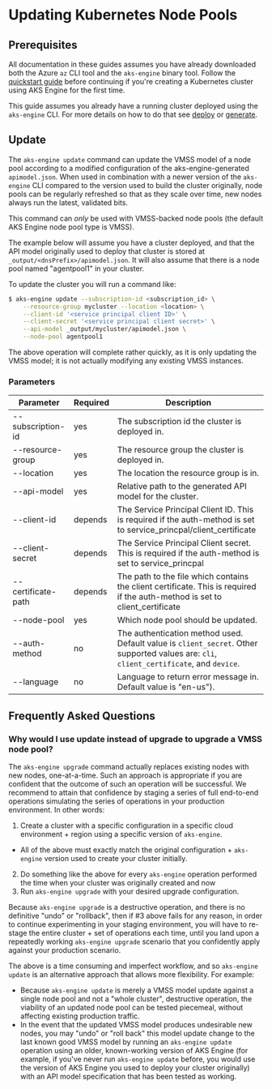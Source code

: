 # Updating Kubernetes Node Pools

## Prerequisites

All documentation in these guides assumes you have already downloaded both the Azure `az` CLI tool and the `aks-engine` binary tool. Follow the [quickstart guide](../tutorials/quickstart.md) before continuing if you're creating a Kubernetes cluster using AKS Engine for the first time.

This guide assumes you already have a running cluster deployed using the `aks-engine` CLI. For more details on how to do that see [deploy](creating_new_clusters.md#deploy) or [generate](generate.md).

## Update

The `aks-engine update` command can update the VMSS model of a node pool according to a modified configuration of the aks-engine-generated `apimodel.json`. When used in combination with a newer version of the `aks-engine` CLI compared to the version used to build the cluster originally, node pools can be regularly refreshed so that as they scale over time, new nodes always run the latest, validated bits.

This command can *only* be used with VMSS-backed node pools (the default AKS Engine node pool type is VMSS).

The example below will assume you have a cluster deployed, and that the API model originally used to deploy that cluster is stored at `_output/<dnsPrefix>/apimodel.json`. It will also assume that there is a node pool named "agentpool1" in your cluster.

To update the cluster you will run a command like:

```sh
$ aks-engine update --subscription-id <subscription_id> \
    --resource-group mycluster --location <location> \
    --client-id '<service principal client ID>' \
    --client-secret '<service principal client secret>' \
    --api-model _output/mycluster/apimodel.json \
    --node-pool agentpool1
```

The above operation will complete rather quickly, as it is only updating the VMSS model; it is not actually modifying any existing VMSS instances.

### Parameters

|Parameter|Required|Description|
|-----------------|---|---|
|--subscription-id|yes|The subscription id the cluster is deployed in.|
|--resource-group|yes|The resource group the cluster is deployed in.|
|--location|yes|The location the resource group is in.|
|--api-model|yes|Relative path to the generated API model for the cluster.|
|--client-id|depends| The Service Principal Client ID. This is required if the auth-method is set to service_princpal/client_certificate|
|--client-secret|depends| The Service Principal Client secret. This is required if the auth-method is set to service_princpal|
|--certificate-path|depends| The path to the file which contains the client certificate. This is required if the auth-method is set to client_certificate|
|--node-pool|yes|Which node pool should be updated.|
|--auth-method|no|The authentication method used. Default value is `client_secret`. Other supported values are: `cli`, `client_certificate`, and `device`.|
|--language|no|Language to return error message in. Default value is "en-us").|

## Frequently Asked Questions

### Why would I use update instead of upgrade to upgrade a VMSS node pool?

The `aks-engine upgrade` command actually replaces existing nodes with new nodes, one-at-a-time. Such an approach is appropriate if you are  confident that the outcome of such an operation will be successful. We recommend to attain that confidence by staging a series of full end-to-end operations simulating the series of operations in your production environment. In other words:

1. Create a cluster with a specific configuration in a specific cloud environment + region using a specific version of `aks-engine`.
  - All of the above must exactly match the original configuration + `aks-engine` version used to create your cluster initially.
2. Do something like the above for every `aks-engine` operation performed the time when your cluster was originally created and now
3. Run `aks-engine upgrade` with your desired upgrade configuration.

Because `aks-engine upgrade` is a destructive operation, and there is no definitive "undo" or "rollback", then if #3 above fails for any reason, in order to continue experimenting in your staging environment, you will have to re-stage the entire cluster + set of operations each time, until you land upon a repeatedly working `aks-engine upgrade` scenario that you confidently apply against your production scenario.

The above is a time consuming and imperfect workflow, and so `aks-engine update` is an alternative approach that allows more flexibility. For example:

- Because `aks-engine update` is merely a VMSS model update against a single node pool and not a "whole cluster", destructive operation, the viability of an updated node pool can be tested piecemeal, without affecting existing production traffic.
- In the event that the updated VMSS model produces undesirable new nodes, you may "undo" or "roll back" this model update change to the last known good VMSS model by running an `aks-engine update` operation using an older, known-working version of AKS Engine (for example, if you've never run `aks-engine update` before, you would use the version of AKS Engine you used to deploy your cluster originally) with an API model specification that has been tested as working.
